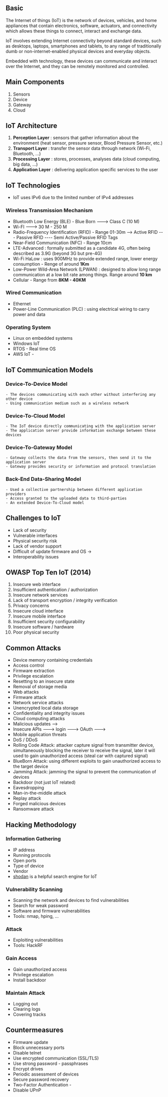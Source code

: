 ## Basic
The Internet of things (IoT) is the network of devices, vehicles, and home appliances that contain electronics, software, actuators, and connectivity which allows these things to connect, interact and exchange data.

IoT involves extending Internet connectivity beyond standard devices, such as desktops, laptops, smartphones and tablets, to any range of traditionally dumb or non-internet-enabled physical devices and everyday objects.

Embedded with technology, these devices can communicate and interact over the Internet, and they can be remotely monitored and controlled.

## Main Components
1. Sensors
2. Device
3. Gateway
4. Cloud

## IoT Architecture
1. **Perception Layer** : sensors that gather information about the environment (heat sensor, pressure sensor, Blood Pressure Sensor, etc.)
2. **Transport Layer** : transfer the sensor data through network (Wi-Fi, Bluetooth, ...)
3. **Processing Layer** : stores, processes, analyses data (cloud computing, big data, ...)
4. **Application Layer** : delivering application specific services to the user

## IoT Technologies
- IoT uses IPv6 due to the limited number of IPv4 addresses

### Wireless Transmission Mechanism
  - Bluetooth Low Energy (BLE) - Blue Born ---> Class C (10 M)
  - Wi-FI ---> 30 M - 250 M
  - Radio-Frequency Identification (RFID) - Range 01-30m --> Active RFID --- Passive RFID ---- Semi Active/Passive RFID Tags
  - Near-Field Communication (NFC) - Range 10cm
  - LTE-Advanced : formally submitted as a candidate 4G, often being described as 3.9G (beyond 3G but pre-4G)
  - Wi-Fi HaLow : uses 900MHz to provide extended range, lower energy consumption - Renge of around **1Km**
  - Low-Power Wild-Area Network (LPWAN) : designed to allow long range communication at a low bit rate among things. Range around **10 km**
  - Cellular - Range from **8KM - 40KM**

### Wired Communication
- Ethernet
- Power-Line Communication (PLC) : using electrical wiring to carry power and data

### Operating System
- Linux on embedded systems
- Windows IoT
- RTOS - Real time OS
- AWS IoT -

## IoT Communication Models
  ### Device-To-Device Model
    - The devices communicating with each other without interfering any other device
    - Using communication medium such as a wireless network

  ### Device-To-Cloud Model
    - The IoT device directly communicating with the application server
    - The application server provide information exchange between these devices

  ### Device-To-Gateway Model
    - Gateway collects the data from the sensors, then send it to the application server
    - Gateway provides security or information and protocol translation

  ### Back-End Data-Sharing Model
    - Used a collective partnership between different application providers
    - Access granted to the uploaded data to third-parties
    - An extended Device-To-Cloud model

## Challenges to IoT
- Lack of security
- Vulnerable interfaces
- Physical security risk
- Lack of vendor support
- Difficult of update firmware and OS ->
- Interoperability issues

## OWASP Top Ten IoT (2014)
1. Insecure web interface
2. Insufficient authentication / authorization
3. Insecure network services
4. Lack of transport encryption / integrity verification
5. Privacy concerns
6. Insecure cloud interface
7. Insecure mobile interface
8. Insufficient security configurability
9. Insecure software / hardware
10. Poor physical security

## Common Attacks
- Device memory containing credentials
- Access control
- Firmware extraction
- Privilege escalation
- Resetting to an insecure state
- Removal of storage media
- Web attacks
- Firmware attack
- Network service attacks
- Unencrypted local data storage
- Confidentiality and integrity issues
- Cloud computing attacks
- Malicious updates --> 
- Insecure APIs ---> login ---> OAuth ---> 
- Mobile application threats
- DoS / DDoS
- Rolling Code Attack: attacker capture signal from transmitter device, simultaneously blocking the receiver to receive
the signal, later it will used to gain unauthorized access (steal car with captured signal)
- BlueBorn Attack: using different exploits to gain unauthorized access to the target device
- Jamming Attack: jamming the signal to prevent the communication of devices
- Backdoor (not just IoT related)
- Eavesdropping
- Man-in-the-middle attack
- Replay attack
- Forged malicious devices
- Ransomware attack

## Hacking Methodology

### Information Gathering
- IP address
- Running protocols
- Open ports
- Type of device
- Vendor
- [shodan](https://www.shodan.io/) is a helpful search engine for IoT

### Vulnerability Scanning
- Scanning the network and devices to find vulnerabilities
- Search for weak password
- Software and firmware vulnerabilities
- Tools: nmap, hping, ...

### Attack
- Exploiting vulnerabilities
- Tools: HackRF

### Gain Access
- Gain unauthorized access
- Privilege escalation
- Install backdoor

### Maintain Attack
- Logging out
- Clearing logs
- Covering tracks

## Countermeasures
 - Firmware update
- Block unnecessary ports
- Disable telnet
- Use encrypted communication (SSL/TLS)
- Use strong password - passphrases
- Encrypt drives
- Periodic assessment of devices
- Secure password recovery
- Two-Factor Authentication -
- Disable UPnP
